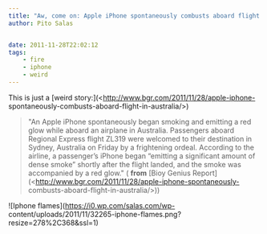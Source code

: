 ```yaml
---
title: "Aw, come on: Apple iPhone spontaneously combusts aboard flight in Australia"
author: Pito Salas


date: 2011-11-28T22:02:12
tags:
    - fire
    - iphone
    - weird
---
```




This is just a [weird story:](<http://www.bgr.com/2011/11/28/apple-iphone-
spontaneously-combusts-aboard-flight-in-australia/>)

> "An Apple iPhone spontaneously began smoking and emitting a red glow while
> aboard an airplane in Australia. Passengers aboard Regional Express flight
> ZL319 were welcomed to their destination in Sydney, Australia on Friday by a
> frightening ordeal. According to the airline, a passenger’s iPhone began
> “emitting a significant amount of dense smoke” shortly after the flight
> landed, and the smoke was accompanied by a red glow." ( **from** [Bioy
> Genius Report](<http://www.bgr.com/2011/11/28/apple-iphone-spontaneously-
> combusts-aboard-flight-in-australia/>))

![Iphone flames](https://i0.wp.com/salas.com/wp-
content/uploads/2011/11/32265-iphone-flames.png?resize=278%2C368&ssl=1)


